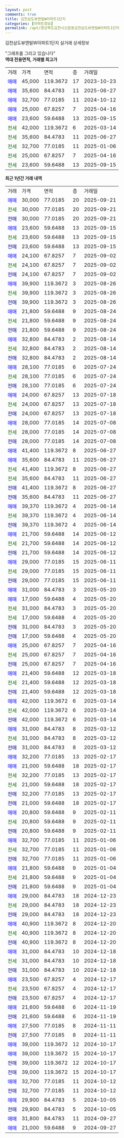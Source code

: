 ```yaml
---
layout: post
comments: true
title: 김천삼도뷰엔빌W아파트1단지
categories: [아파트정보]
permalink: /apt/경상북도김천시신음동김천삼도뷰엔빌W아파트1단지
---
```


김천삼도뷰엔빌W아파트1단지 실거래 상세정보

<script type="text/javascript">
  google.charts.load('current', {'packages':['line', 'corechart']});
  google.charts.setOnLoadCallback(drawChart);

  function drawChart() {
    var data = new google.visualization.DataTable();
    data.addColumn('date', '거래일');
    data.addColumn('number', "매매");
    data.addColumn('number', "전세");
    data.addColumn('number', "전매");

    data.addRows([[new Date(Date.parse("2025-09-21")), 30000, null, null], [new Date(Date.parse("2025-09-21")), null, 30000, null], [new Date(Date.parse("2025-09-21")), null, null, 30000], [new Date(Date.parse("2025-09-15")), 23600, null, null], [new Date(Date.parse("2025-09-15")), null, 23600, null], [new Date(Date.parse("2025-09-15")), null, null, 23600], [new Date(Date.parse("2025-09-02")), 24100, null, null], [new Date(Date.parse("2025-09-02")), null, 24100, null], [new Date(Date.parse("2025-09-02")), null, null, 24100], [new Date(Date.parse("2025-08-26")), 39900, null, null], [new Date(Date.parse("2025-08-26")), null, 39900, null], [new Date(Date.parse("2025-08-26")), null, null, 39900], [new Date(Date.parse("2025-08-24")), 21800, null, null], [new Date(Date.parse("2025-08-24")), null, 21800, null], [new Date(Date.parse("2025-08-24")), null, null, 21800], [new Date(Date.parse("2025-08-14")), 32800, null, null], [new Date(Date.parse("2025-08-14")), null, 32800, null], [new Date(Date.parse("2025-08-14")), null, null, 32800], [new Date(Date.parse("2025-07-24")), 28100, null, null], [new Date(Date.parse("2025-07-24")), null, 28100, null], [new Date(Date.parse("2025-07-24")), null, null, 28100], [new Date(Date.parse("2025-07-18")), 24000, null, null], [new Date(Date.parse("2025-07-18")), null, 24000, null], [new Date(Date.parse("2025-07-18")), null, null, 24000], [new Date(Date.parse("2025-07-08")), 28000, null, null], [new Date(Date.parse("2025-07-08")), null, 28000, null], [new Date(Date.parse("2025-07-08")), null, null, 28000], [new Date(Date.parse("2025-06-27")), 41400, null, null], [new Date(Date.parse("2025-06-27")), 35600, null, null], [new Date(Date.parse("2025-06-27")), null, 41400, null], [new Date(Date.parse("2025-06-27")), null, 35600, null], [new Date(Date.parse("2025-06-27")), null, null, 41400], [new Date(Date.parse("2025-06-27")), null, null, 35600], [new Date(Date.parse("2025-06-14")), 39370, null, null], [new Date(Date.parse("2025-06-14")), null, 39370, null], [new Date(Date.parse("2025-06-14")), null, null, 39370], [new Date(Date.parse("2025-06-12")), 21700, null, null], [new Date(Date.parse("2025-06-12")), null, 21700, null], [new Date(Date.parse("2025-06-12")), null, null, 21700], [new Date(Date.parse("2025-06-11")), 29000, null, null], [new Date(Date.parse("2025-06-11")), null, 29000, null], [new Date(Date.parse("2025-06-11")), null, null, 29000], [new Date(Date.parse("2025-05-20")), 31000, null, null], [new Date(Date.parse("2025-05-20")), 17000, null, null], [new Date(Date.parse("2025-05-20")), null, 31000, null], [new Date(Date.parse("2025-05-20")), null, 17000, null], [new Date(Date.parse("2025-05-20")), null, null, 31000], [new Date(Date.parse("2025-05-20")), null, null, 17000], [new Date(Date.parse("2025-04-16")), 25000, null, null], [new Date(Date.parse("2025-04-16")), null, 25000, null], [new Date(Date.parse("2025-04-16")), null, null, 25000], [new Date(Date.parse("2025-03-18")), 21400, null, null], [new Date(Date.parse("2025-03-18")), null, 21400, null], [new Date(Date.parse("2025-03-18")), null, null, 21400], [new Date(Date.parse("2025-03-14")), 42000, null, null], [new Date(Date.parse("2025-03-14")), null, 42000, null], [new Date(Date.parse("2025-03-14")), null, null, 42000], [new Date(Date.parse("2025-03-12")), 31000, null, null], [new Date(Date.parse("2025-03-12")), null, 31000, null], [new Date(Date.parse("2025-03-12")), null, null, 31000], [new Date(Date.parse("2025-02-17")), 32200, null, null], [new Date(Date.parse("2025-02-17")), 21000, null, null], [new Date(Date.parse("2025-02-17")), null, 32200, null], [new Date(Date.parse("2025-02-17")), null, 21000, null], [new Date(Date.parse("2025-02-17")), null, null, 32200], [new Date(Date.parse("2025-02-17")), null, null, 21000], [new Date(Date.parse("2025-02-11")), 20800, null, null], [new Date(Date.parse("2025-02-11")), null, 20800, null], [new Date(Date.parse("2025-02-11")), null, null, 20800], [new Date(Date.parse("2025-01-06")), 32700, null, null], [new Date(Date.parse("2025-01-06")), null, 32700, null], [new Date(Date.parse("2025-01-06")), null, null, 32700], [new Date(Date.parse("2025-01-04")), 21800, null, null], [new Date(Date.parse("2025-01-04")), null, 21800, null], [new Date(Date.parse("2025-01-04")), null, null, 21800], [new Date(Date.parse("2024-12-23")), 29000, null, null], [new Date(Date.parse("2024-12-23")), null, 29000, null], [new Date(Date.parse("2024-12-23")), null, null, 29000], [new Date(Date.parse("2024-12-20")), 40900, null, null], [new Date(Date.parse("2024-12-20")), null, 40900, null], [new Date(Date.parse("2024-12-20")), null, null, 40900], [new Date(Date.parse("2024-12-18")), 31000, null, null], [new Date(Date.parse("2024-12-18")), null, 31000, null], [new Date(Date.parse("2024-12-18")), null, null, 31000], [new Date(Date.parse("2024-12-17")), 23500, null, null], [new Date(Date.parse("2024-12-17")), null, 23500, null], [new Date(Date.parse("2024-12-17")), null, null, 23500], [new Date(Date.parse("2024-11-19")), 21600, null, null], [new Date(Date.parse("2024-11-19")), null, null, 21600], [new Date(Date.parse("2024-11-11")), 27500, null, null], [new Date(Date.parse("2024-11-11")), null, null, 27500], [new Date(Date.parse("2024-10-17")), 39000, null, null], [new Date(Date.parse("2024-10-17")), 39000, null, null], [new Date(Date.parse("2024-10-17")), null, null, 39000], [new Date(Date.parse("2024-10-17")), null, null, 39000], [new Date(Date.parse("2024-10-12")), 32700, null, null], [new Date(Date.parse("2024-10-12")), null, null, 32700], [new Date(Date.parse("2024-10-05")), 29900, null, null], [new Date(Date.parse("2024-10-05")), null, null, 29900], [new Date(Date.parse("2024-09-27")), 31800, null, null], [new Date(Date.parse("2024-09-27")), 21000, null, null]]);

    var options = {
      hAxis: {
        format: 'yyyy/MM/dd'
      },    
      lineWidth: 0,
      pointsVisible: true,    
      title: '최근 1년간 유형별 실거래가 분포',
      legend: { position: 'bottom' }
    };

    var formatter = new google.visualization.NumberFormat({pattern:'###,###'} );
    formatter.format(data, 1);
    formatter.format(data, 2);
    
    setTimeout(function() {
        var chart = new google.visualization.LineChart(document.getElementById('columnchart_material'));
        chart.draw(data, (options));
        document.getElementById('loading').style.display = 'none';
    }, 200);
  }
</script>


<div id="loading" style="z-index:20; display: block; margin-left: 0px">"그래프를 그리고 있습니다"</div>
<div id="columnchart_material" style="width: 95%; margin-left: 0px; display: block"></div>
<!-- contents start -->
<b>역대 전용면적, 거래별 최고가</b>
<table class="sortable">
    <tr>
      <td>거래</td>
      <td>가격</td>
      <td>면적</td>
      <td>층</td>
      <td>거래일</td>
    </tr>
        <tr>
          <td><a style="color: blue">매매</a></td>
          <td>45,000</td>
          <td>119.3672</td>
          <td>17</td>
          <td>2023-10-23</td>
        </tr>            <tr>
          <td><a style="color: blue">매매</a></td>
          <td>35,600</td>
          <td>84.4783</td>
          <td>11</td>
          <td>2025-06-27</td>
        </tr>            <tr>
          <td><a style="color: blue">매매</a></td>
          <td>32,700</td>
          <td>77.0185</td>
          <td>11</td>
          <td>2024-10-12</td>
        </tr>            <tr>
          <td><a style="color: blue">매매</a></td>
          <td>25,000</td>
          <td>67.8257</td>
          <td>7</td>
          <td>2025-04-16</td>
        </tr>            <tr>
          <td><a style="color: blue">매매</a></td>
          <td>23,600</td>
          <td>59.6488</td>
          <td>13</td>
          <td>2025-09-15</td>
        </tr>        
        <tr>
              <td><a style="color: darkgreen">전세</a></td>
              <td>42,000</td>
              <td>119.3672</td>
              <td>6</td>
              <td>2025-03-14</td>
            </tr>            <tr>
              <td><a style="color: darkgreen">전세</a></td>
              <td>35,600</td>
              <td>84.4783</td>
              <td>11</td>
              <td>2025-06-27</td>
            </tr>            <tr>
              <td><a style="color: darkgreen">전세</a></td>
              <td>32,700</td>
              <td>77.0185</td>
              <td>11</td>
              <td>2025-01-06</td>
            </tr>            <tr>
              <td><a style="color: darkgreen">전세</a></td>
              <td>25,000</td>
              <td>67.8257</td>
              <td>7</td>
              <td>2025-04-16</td>
            </tr>            <tr>
              <td><a style="color: darkgreen">전세</a></td>
              <td>23,600</td>
              <td>59.6488</td>
              <td>13</td>
              <td>2025-09-15</td>
            </tr>        
    
</table>

<b>최근 1년간 거래 내역</b>

<table class="sortable">
    <tr>
      <td>거래</td>
      <td>가격</td>
      <td>면적</td>
      <td>층</td>
      <td>거래일</td>
    </tr>
    <tr>
      <td><a style="color: blue">매매</a></td>
      <td>30,000</td>
      <td>77.0185</td>
      <td>20</td>
      <td>2025-09-21</td>
    </tr>          <tr>
      <td><a style="color: darkgreen">전세</a></td>
      <td>30,000</td>
      <td>77.0185</td>
      <td>20</td>
      <td>2025-09-21</td>
    </tr>          <tr>
      <td><a style="color: darkblue">전매</a></td>
      <td>30,000</td>
      <td>77.0185</td>
      <td>20</td>
      <td>2025-09-21</td>
    </tr>          <tr>
      <td><a style="color: blue">매매</a></td>
      <td>23,600</td>
      <td>59.6488</td>
      <td>13</td>
      <td>2025-09-15</td>
    </tr>          <tr>
      <td><a style="color: darkgreen">전세</a></td>
      <td>23,600</td>
      <td>59.6488</td>
      <td>13</td>
      <td>2025-09-15</td>
    </tr>          <tr>
      <td><a style="color: darkblue">전매</a></td>
      <td>23,600</td>
      <td>59.6488</td>
      <td>13</td>
      <td>2025-09-15</td>
    </tr>          <tr>
      <td><a style="color: blue">매매</a></td>
      <td>24,100</td>
      <td>67.8257</td>
      <td>7</td>
      <td>2025-09-02</td>
    </tr>          <tr>
      <td><a style="color: darkgreen">전세</a></td>
      <td>24,100</td>
      <td>67.8257</td>
      <td>7</td>
      <td>2025-09-02</td>
    </tr>          <tr>
      <td><a style="color: darkblue">전매</a></td>
      <td>24,100</td>
      <td>67.8257</td>
      <td>7</td>
      <td>2025-09-02</td>
    </tr>          <tr>
      <td><a style="color: blue">매매</a></td>
      <td>39,900</td>
      <td>119.3672</td>
      <td>3</td>
      <td>2025-08-26</td>
    </tr>          <tr>
      <td><a style="color: darkgreen">전세</a></td>
      <td>39,900</td>
      <td>119.3672</td>
      <td>3</td>
      <td>2025-08-26</td>
    </tr>          <tr>
      <td><a style="color: darkblue">전매</a></td>
      <td>39,900</td>
      <td>119.3672</td>
      <td>3</td>
      <td>2025-08-26</td>
    </tr>          <tr>
      <td><a style="color: blue">매매</a></td>
      <td>21,800</td>
      <td>59.6488</td>
      <td>9</td>
      <td>2025-08-24</td>
    </tr>          <tr>
      <td><a style="color: darkgreen">전세</a></td>
      <td>21,800</td>
      <td>59.6488</td>
      <td>9</td>
      <td>2025-08-24</td>
    </tr>          <tr>
      <td><a style="color: darkblue">전매</a></td>
      <td>21,800</td>
      <td>59.6488</td>
      <td>9</td>
      <td>2025-08-24</td>
    </tr>          <tr>
      <td><a style="color: blue">매매</a></td>
      <td>32,800</td>
      <td>84.4783</td>
      <td>2</td>
      <td>2025-08-14</td>
    </tr>          <tr>
      <td><a style="color: darkgreen">전세</a></td>
      <td>32,800</td>
      <td>84.4783</td>
      <td>2</td>
      <td>2025-08-14</td>
    </tr>          <tr>
      <td><a style="color: darkblue">전매</a></td>
      <td>32,800</td>
      <td>84.4783</td>
      <td>2</td>
      <td>2025-08-14</td>
    </tr>          <tr>
      <td><a style="color: blue">매매</a></td>
      <td>28,100</td>
      <td>77.0185</td>
      <td>6</td>
      <td>2025-07-24</td>
    </tr>          <tr>
      <td><a style="color: darkgreen">전세</a></td>
      <td>28,100</td>
      <td>77.0185</td>
      <td>6</td>
      <td>2025-07-24</td>
    </tr>          <tr>
      <td><a style="color: darkblue">전매</a></td>
      <td>28,100</td>
      <td>77.0185</td>
      <td>6</td>
      <td>2025-07-24</td>
    </tr>          <tr>
      <td><a style="color: blue">매매</a></td>
      <td>24,000</td>
      <td>67.8257</td>
      <td>13</td>
      <td>2025-07-18</td>
    </tr>          <tr>
      <td><a style="color: darkgreen">전세</a></td>
      <td>24,000</td>
      <td>67.8257</td>
      <td>13</td>
      <td>2025-07-18</td>
    </tr>          <tr>
      <td><a style="color: darkblue">전매</a></td>
      <td>24,000</td>
      <td>67.8257</td>
      <td>13</td>
      <td>2025-07-18</td>
    </tr>          <tr>
      <td><a style="color: blue">매매</a></td>
      <td>28,000</td>
      <td>77.0185</td>
      <td>14</td>
      <td>2025-07-08</td>
    </tr>          <tr>
      <td><a style="color: darkgreen">전세</a></td>
      <td>28,000</td>
      <td>77.0185</td>
      <td>14</td>
      <td>2025-07-08</td>
    </tr>          <tr>
      <td><a style="color: darkblue">전매</a></td>
      <td>28,000</td>
      <td>77.0185</td>
      <td>14</td>
      <td>2025-07-08</td>
    </tr>          <tr>
      <td><a style="color: blue">매매</a></td>
      <td>41,400</td>
      <td>119.3672</td>
      <td>8</td>
      <td>2025-06-27</td>
    </tr>          <tr>
      <td><a style="color: blue">매매</a></td>
      <td>35,600</td>
      <td>84.4783</td>
      <td>11</td>
      <td>2025-06-27</td>
    </tr>          <tr>
      <td><a style="color: darkgreen">전세</a></td>
      <td>41,400</td>
      <td>119.3672</td>
      <td>8</td>
      <td>2025-06-27</td>
    </tr>          <tr>
      <td><a style="color: darkgreen">전세</a></td>
      <td>35,600</td>
      <td>84.4783</td>
      <td>11</td>
      <td>2025-06-27</td>
    </tr>          <tr>
      <td><a style="color: darkblue">전매</a></td>
      <td>41,400</td>
      <td>119.3672</td>
      <td>8</td>
      <td>2025-06-27</td>
    </tr>          <tr>
      <td><a style="color: darkblue">전매</a></td>
      <td>35,600</td>
      <td>84.4783</td>
      <td>11</td>
      <td>2025-06-27</td>
    </tr>          <tr>
      <td><a style="color: blue">매매</a></td>
      <td>39,370</td>
      <td>119.3672</td>
      <td>4</td>
      <td>2025-06-14</td>
    </tr>          <tr>
      <td><a style="color: darkgreen">전세</a></td>
      <td>39,370</td>
      <td>119.3672</td>
      <td>4</td>
      <td>2025-06-14</td>
    </tr>          <tr>
      <td><a style="color: darkblue">전매</a></td>
      <td>39,370</td>
      <td>119.3672</td>
      <td>4</td>
      <td>2025-06-14</td>
    </tr>          <tr>
      <td><a style="color: blue">매매</a></td>
      <td>21,700</td>
      <td>59.6488</td>
      <td>14</td>
      <td>2025-06-12</td>
    </tr>          <tr>
      <td><a style="color: darkgreen">전세</a></td>
      <td>21,700</td>
      <td>59.6488</td>
      <td>14</td>
      <td>2025-06-12</td>
    </tr>          <tr>
      <td><a style="color: darkblue">전매</a></td>
      <td>21,700</td>
      <td>59.6488</td>
      <td>14</td>
      <td>2025-06-12</td>
    </tr>          <tr>
      <td><a style="color: blue">매매</a></td>
      <td>29,000</td>
      <td>77.0185</td>
      <td>15</td>
      <td>2025-06-11</td>
    </tr>          <tr>
      <td><a style="color: darkgreen">전세</a></td>
      <td>29,000</td>
      <td>77.0185</td>
      <td>15</td>
      <td>2025-06-11</td>
    </tr>          <tr>
      <td><a style="color: darkblue">전매</a></td>
      <td>29,000</td>
      <td>77.0185</td>
      <td>15</td>
      <td>2025-06-11</td>
    </tr>          <tr>
      <td><a style="color: blue">매매</a></td>
      <td>31,000</td>
      <td>84.4783</td>
      <td>3</td>
      <td>2025-05-20</td>
    </tr>          <tr>
      <td><a style="color: blue">매매</a></td>
      <td>17,000</td>
      <td>59.6488</td>
      <td>4</td>
      <td>2025-05-20</td>
    </tr>          <tr>
      <td><a style="color: darkgreen">전세</a></td>
      <td>31,000</td>
      <td>84.4783</td>
      <td>3</td>
      <td>2025-05-20</td>
    </tr>          <tr>
      <td><a style="color: darkgreen">전세</a></td>
      <td>17,000</td>
      <td>59.6488</td>
      <td>4</td>
      <td>2025-05-20</td>
    </tr>          <tr>
      <td><a style="color: darkblue">전매</a></td>
      <td>31,000</td>
      <td>84.4783</td>
      <td>3</td>
      <td>2025-05-20</td>
    </tr>          <tr>
      <td><a style="color: darkblue">전매</a></td>
      <td>17,000</td>
      <td>59.6488</td>
      <td>4</td>
      <td>2025-05-20</td>
    </tr>          <tr>
      <td><a style="color: blue">매매</a></td>
      <td>25,000</td>
      <td>67.8257</td>
      <td>7</td>
      <td>2025-04-16</td>
    </tr>          <tr>
      <td><a style="color: darkgreen">전세</a></td>
      <td>25,000</td>
      <td>67.8257</td>
      <td>7</td>
      <td>2025-04-16</td>
    </tr>          <tr>
      <td><a style="color: darkblue">전매</a></td>
      <td>25,000</td>
      <td>67.8257</td>
      <td>7</td>
      <td>2025-04-16</td>
    </tr>          <tr>
      <td><a style="color: blue">매매</a></td>
      <td>21,400</td>
      <td>59.6488</td>
      <td>12</td>
      <td>2025-03-18</td>
    </tr>          <tr>
      <td><a style="color: darkgreen">전세</a></td>
      <td>21,400</td>
      <td>59.6488</td>
      <td>12</td>
      <td>2025-03-18</td>
    </tr>          <tr>
      <td><a style="color: darkblue">전매</a></td>
      <td>21,400</td>
      <td>59.6488</td>
      <td>12</td>
      <td>2025-03-18</td>
    </tr>          <tr>
      <td><a style="color: blue">매매</a></td>
      <td>42,000</td>
      <td>119.3672</td>
      <td>6</td>
      <td>2025-03-14</td>
    </tr>          <tr>
      <td><a style="color: darkgreen">전세</a></td>
      <td>42,000</td>
      <td>119.3672</td>
      <td>6</td>
      <td>2025-03-14</td>
    </tr>          <tr>
      <td><a style="color: darkblue">전매</a></td>
      <td>42,000</td>
      <td>119.3672</td>
      <td>6</td>
      <td>2025-03-14</td>
    </tr>          <tr>
      <td><a style="color: blue">매매</a></td>
      <td>31,000</td>
      <td>84.4783</td>
      <td>8</td>
      <td>2025-03-12</td>
    </tr>          <tr>
      <td><a style="color: darkgreen">전세</a></td>
      <td>31,000</td>
      <td>84.4783</td>
      <td>8</td>
      <td>2025-03-12</td>
    </tr>          <tr>
      <td><a style="color: darkblue">전매</a></td>
      <td>31,000</td>
      <td>84.4783</td>
      <td>8</td>
      <td>2025-03-12</td>
    </tr>          <tr>
      <td><a style="color: blue">매매</a></td>
      <td>32,200</td>
      <td>77.0185</td>
      <td>13</td>
      <td>2025-02-17</td>
    </tr>          <tr>
      <td><a style="color: blue">매매</a></td>
      <td>21,000</td>
      <td>59.6488</td>
      <td>18</td>
      <td>2025-02-17</td>
    </tr>          <tr>
      <td><a style="color: darkgreen">전세</a></td>
      <td>32,200</td>
      <td>77.0185</td>
      <td>13</td>
      <td>2025-02-17</td>
    </tr>          <tr>
      <td><a style="color: darkgreen">전세</a></td>
      <td>21,000</td>
      <td>59.6488</td>
      <td>18</td>
      <td>2025-02-17</td>
    </tr>          <tr>
      <td><a style="color: darkblue">전매</a></td>
      <td>32,200</td>
      <td>77.0185</td>
      <td>13</td>
      <td>2025-02-17</td>
    </tr>          <tr>
      <td><a style="color: darkblue">전매</a></td>
      <td>21,000</td>
      <td>59.6488</td>
      <td>18</td>
      <td>2025-02-17</td>
    </tr>          <tr>
      <td><a style="color: blue">매매</a></td>
      <td>20,800</td>
      <td>59.6488</td>
      <td>9</td>
      <td>2025-02-11</td>
    </tr>          <tr>
      <td><a style="color: darkgreen">전세</a></td>
      <td>20,800</td>
      <td>59.6488</td>
      <td>9</td>
      <td>2025-02-11</td>
    </tr>          <tr>
      <td><a style="color: darkblue">전매</a></td>
      <td>20,800</td>
      <td>59.6488</td>
      <td>9</td>
      <td>2025-02-11</td>
    </tr>          <tr>
      <td><a style="color: blue">매매</a></td>
      <td>32,700</td>
      <td>77.0185</td>
      <td>11</td>
      <td>2025-01-06</td>
    </tr>          <tr>
      <td><a style="color: darkgreen">전세</a></td>
      <td>32,700</td>
      <td>77.0185</td>
      <td>11</td>
      <td>2025-01-06</td>
    </tr>          <tr>
      <td><a style="color: darkblue">전매</a></td>
      <td>32,700</td>
      <td>77.0185</td>
      <td>11</td>
      <td>2025-01-06</td>
    </tr>          <tr>
      <td><a style="color: blue">매매</a></td>
      <td>21,800</td>
      <td>59.6488</td>
      <td>9</td>
      <td>2025-01-04</td>
    </tr>          <tr>
      <td><a style="color: darkgreen">전세</a></td>
      <td>21,800</td>
      <td>59.6488</td>
      <td>9</td>
      <td>2025-01-04</td>
    </tr>          <tr>
      <td><a style="color: darkblue">전매</a></td>
      <td>21,800</td>
      <td>59.6488</td>
      <td>9</td>
      <td>2025-01-04</td>
    </tr>          <tr>
      <td><a style="color: blue">매매</a></td>
      <td>29,000</td>
      <td>84.4783</td>
      <td>18</td>
      <td>2024-12-23</td>
    </tr>          <tr>
      <td><a style="color: darkgreen">전세</a></td>
      <td>29,000</td>
      <td>84.4783</td>
      <td>18</td>
      <td>2024-12-23</td>
    </tr>          <tr>
      <td><a style="color: darkblue">전매</a></td>
      <td>29,000</td>
      <td>84.4783</td>
      <td>18</td>
      <td>2024-12-23</td>
    </tr>          <tr>
      <td><a style="color: blue">매매</a></td>
      <td>40,900</td>
      <td>119.3672</td>
      <td>8</td>
      <td>2024-12-20</td>
    </tr>          <tr>
      <td><a style="color: darkgreen">전세</a></td>
      <td>40,900</td>
      <td>119.3672</td>
      <td>8</td>
      <td>2024-12-20</td>
    </tr>          <tr>
      <td><a style="color: darkblue">전매</a></td>
      <td>40,900</td>
      <td>119.3672</td>
      <td>8</td>
      <td>2024-12-20</td>
    </tr>          <tr>
      <td><a style="color: blue">매매</a></td>
      <td>31,000</td>
      <td>84.4783</td>
      <td>10</td>
      <td>2024-12-18</td>
    </tr>          <tr>
      <td><a style="color: darkgreen">전세</a></td>
      <td>31,000</td>
      <td>84.4783</td>
      <td>10</td>
      <td>2024-12-18</td>
    </tr>          <tr>
      <td><a style="color: darkblue">전매</a></td>
      <td>31,000</td>
      <td>84.4783</td>
      <td>10</td>
      <td>2024-12-18</td>
    </tr>          <tr>
      <td><a style="color: blue">매매</a></td>
      <td>23,500</td>
      <td>67.8257</td>
      <td>4</td>
      <td>2024-12-17</td>
    </tr>          <tr>
      <td><a style="color: darkgreen">전세</a></td>
      <td>23,500</td>
      <td>67.8257</td>
      <td>4</td>
      <td>2024-12-17</td>
    </tr>          <tr>
      <td><a style="color: darkblue">전매</a></td>
      <td>23,500</td>
      <td>67.8257</td>
      <td>4</td>
      <td>2024-12-17</td>
    </tr>          <tr>
      <td><a style="color: blue">매매</a></td>
      <td>21,600</td>
      <td>59.6488</td>
      <td>6</td>
      <td>2024-11-19</td>
    </tr>          <tr>
      <td><a style="color: darkblue">전매</a></td>
      <td>21,600</td>
      <td>59.6488</td>
      <td>6</td>
      <td>2024-11-19</td>
    </tr>          <tr>
      <td><a style="color: blue">매매</a></td>
      <td>27,500</td>
      <td>77.0185</td>
      <td>8</td>
      <td>2024-11-11</td>
    </tr>          <tr>
      <td><a style="color: darkblue">전매</a></td>
      <td>27,500</td>
      <td>77.0185</td>
      <td>8</td>
      <td>2024-11-11</td>
    </tr>          <tr>
      <td><a style="color: blue">매매</a></td>
      <td>39,000</td>
      <td>119.3672</td>
      <td>12</td>
      <td>2024-10-17</td>
    </tr>          <tr>
      <td><a style="color: blue">매매</a></td>
      <td>39,000</td>
      <td>119.3672</td>
      <td>15</td>
      <td>2024-10-17</td>
    </tr>          <tr>
      <td><a style="color: darkblue">전매</a></td>
      <td>39,000</td>
      <td>119.3672</td>
      <td>12</td>
      <td>2024-10-17</td>
    </tr>          <tr>
      <td><a style="color: darkblue">전매</a></td>
      <td>39,000</td>
      <td>119.3672</td>
      <td>15</td>
      <td>2024-10-17</td>
    </tr>          <tr>
      <td><a style="color: blue">매매</a></td>
      <td>32,700</td>
      <td>77.0185</td>
      <td>11</td>
      <td>2024-10-12</td>
    </tr>          <tr>
      <td><a style="color: darkblue">전매</a></td>
      <td>32,700</td>
      <td>77.0185</td>
      <td>11</td>
      <td>2024-10-12</td>
    </tr>          <tr>
      <td><a style="color: blue">매매</a></td>
      <td>29,900</td>
      <td>84.4783</td>
      <td>5</td>
      <td>2024-10-05</td>
    </tr>          <tr>
      <td><a style="color: darkblue">전매</a></td>
      <td>29,900</td>
      <td>84.4783</td>
      <td>5</td>
      <td>2024-10-05</td>
    </tr>          <tr>
      <td><a style="color: blue">매매</a></td>
      <td>31,800</td>
      <td>84.4783</td>
      <td>11</td>
      <td>2024-09-27</td>
    </tr>          <tr>
      <td><a style="color: blue">매매</a></td>
      <td>21,000</td>
      <td>59.6488</td>
      <td>9</td>
      <td>2024-09-27</td>
    </tr>      </table>
<!-- contents end -->    

